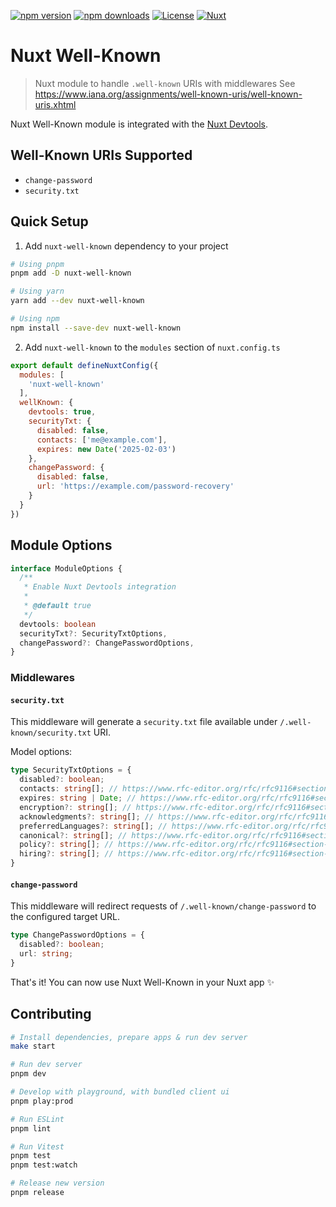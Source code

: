 [![npm version][npm-version-src]][npm-version-href]
[![npm downloads][npm-downloads-src]][npm-downloads-href]
[![License][license-src]][license-href]
[![Nuxt][nuxt-src]][nuxt-href]

# Nuxt Well-Known

> Nuxt module to handle `.well-known` URIs with middlewares
> See https://www.iana.org/assignments/well-known-uris/well-known-uris.xhtml

Nuxt Well-Known module is integrated with the [Nuxt Devtools](https://github.com/nuxt/devtools).

## Well-Known URIs Supported

- `change-password`
- `security.txt`

## Quick Setup

1. Add `nuxt-well-known` dependency to your project

```bash
# Using pnpm
pnpm add -D nuxt-well-known

# Using yarn
yarn add --dev nuxt-well-known

# Using npm
npm install --save-dev nuxt-well-known
```

2. Add `nuxt-well-known` to the `modules` section of `nuxt.config.ts`

```js
export default defineNuxtConfig({
  modules: [
    'nuxt-well-known'
  ],
  wellKnown: {
    devtools: true,
    securityTxt: {
      disabled: false,
      contacts: ['me@example.com'],
      expires: new Date('2025-02-03')
    },
    changePassword: {
      disabled: false,
      url: 'https://example.com/password-recovery'
    }
  }
})
```

## Module Options

```ts
interface ModuleOptions {
  /**
   * Enable Nuxt Devtools integration
   *
   * @default true
   */
  devtools: boolean
  securityTxt?: SecurityTxtOptions,
  changePassword?: ChangePasswordOptions,
}
```

### Middlewares

#### `security.txt`

This middleware will generate a `security.txt` file available under `/.well-known/security.txt` URI.

Model options:

```ts
type SecurityTxtOptions = {
  disabled?: boolean;
  contacts: string[]; // https://www.rfc-editor.org/rfc/rfc9116#section-2.5.3
  expires: string | Date; // https://www.rfc-editor.org/rfc/rfc9116#section-2.5.5
  encryption?: string[]; // https://www.rfc-editor.org/rfc/rfc9116#section-2.5.4
  acknowledgments?: string[]; // https://www.rfc-editor.org/rfc/rfc9116#section-2.5.1
  preferredLanguages?: string[]; // https://www.rfc-editor.org/rfc/rfc9116#section-2.5.8
  canonical?: string[]; // https://www.rfc-editor.org/rfc/rfc9116#section-2.5.2
  policy?: string[]; // https://www.rfc-editor.org/rfc/rfc9116#section-2.5.7
  hiring?: string[]; // https://www.rfc-editor.org/rfc/rfc9116#section-2.5.6
}
```

#### `change-password`

This middleware will redirect requests of `/.well-known/change-password` to the configured target URL.

```ts
type ChangePasswordOptions = {
  disabled?: boolean;
  url: string;
}
```

That's it! You can now use Nuxt Well-Known in your Nuxt app ✨

## Contributing

```bash
# Install dependencies, prepare apps & run dev server
make start

# Run dev server
pnpm dev

# Develop with playground, with bundled client ui
pnpm play:prod

# Run ESLint
pnpm lint

# Run Vitest
pnpm test
pnpm test:watch

# Release new version
pnpm release
```

<!-- Badges -->
[npm-version-src]: https://img.shields.io/npm/v/nuxt-well-known/latest.svg?style=flat&colorA=18181B&colorB=28CF8D
[npm-version-href]: https://npmjs.com/package/nuxt-well-known

[npm-downloads-src]: https://img.shields.io/npm/dm/nuxt-well-known.svg?style=flat&colorA=18181B&colorB=28CF8D
[npm-downloads-href]: https://npmjs.com/package/nuxt-well-known

[license-src]: https://img.shields.io/npm/l/nuxt-well-known.svg?style=flat&colorA=18181B&colorB=28CF8D
[license-href]: https://npmjs.com/package/nuxt-well-known

[nuxt-src]: https://img.shields.io/badge/Nuxt-18181B?logo=nuxt.js
[nuxt-href]: https://nuxt.com
